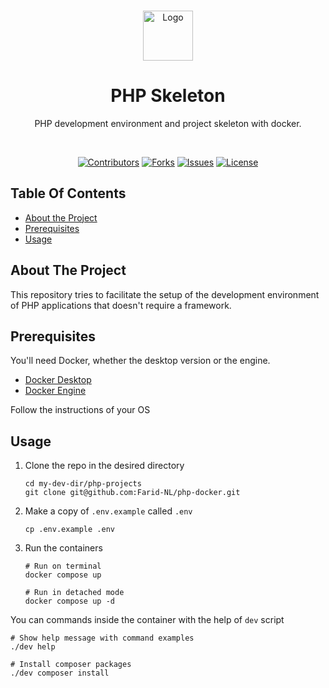 <br/>
<p align="center">
  <a href="https://github.com/Farid-NL/php-docker">
    <img src="https://upload.wikimedia.org/wikipedia/commons/2/27/PHP-logo.svg" alt="Logo" height="80">
  </a>

  <h1 align="center">PHP Skeleton</h1>

  <p align="center">
    PHP development environment and project skeleton with docker.
  </p>
</p>
<br/>
<div align="center">

  <a href="">![Contributors](https://img.shields.io/github/contributors/Farid-NL/php-docker?color=dark-green)</a>
  <a href="">![Forks](https://img.shields.io/github/forks/Farid-NL/php-docker?style=social)</a>
  <a href="">![Issues](https://img.shields.io/github/issues/Farid-NL/php-docker)</a>
  <a href="">![License](https://img.shields.io/github/license/Farid-NL/php-docker)</a>

</div>


## Table Of Contents

- [About the Project](#about-the-project)
- [Prerequisites](#prerequisites)
- [Usage](#usage)

## About The Project

This repository tries to facilitate the setup of the development environment of PHP applications that doesn't require a framework.

## Prerequisites

You'll need Docker, whether the desktop version or the engine.

- [Docker Desktop](https://www.docker.com/products/docker-desktop/)
- [Docker Engine](https://docs.docker.com/engine/install/)

Follow the instructions of your OS

## Usage

1. Clone the repo in the desired directory

    ```shell
    cd my-dev-dir/php-projects
    git clone git@github.com:Farid-NL/php-docker.git
    ```

2. Make a copy of `.env.example` called `.env`

    ```shell
    cp .env.example .env
    ```

3. Run the containers

    ```shell
    # Run on terminal   
    docker compose up

    # Run in detached mode 
    docker compose up -d
    ```

You can commands inside the container with the help of `dev` script

```shell
# Show help message with command examples 
./dev help

# Install composer packages 
./dev composer install
```

